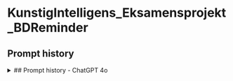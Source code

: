 # KunstigIntelligens_Eksamensprojekt_BDReminder
## Prompt history
<details>
  <summary>## Prompt history - ChatGPT 4o</summary>
  
  1. [Full: Prompt history](https://chatgpt.com/share/dc11506d-26ab-40f1-ba88-8334cb481dd5)
  2. [Indledende prompt history](https://htmlpreview.github.io/?https://raw.githubusercontent.com/Eo-Le-LearnToHack/KunstigIntelligens_Eksamensprojekt_BDReminder/main/Prompt_history/01_Prompt_history.html)
  3. [Sektion 1: Tilføjet individual user authentication](https://htmlpreview.github.io/?https://raw.githubusercontent.com/Eo-Le-LearnToHack/KunstigIntelligens_Eksamensprojekt_BDReminder/main/Prompt_history/02_Prompt_history.html)
  4. [Full: Prompt history - FAIL]()
  5. ```
Kan ikke dele den fulde originale samtale fordi der blev uploaded et billede under oprettelse af ASP.Net projektet i Visual Studio. Billedet blev uploadet fordi guiden i ChatGPT 4o ikke var retvisende.
Desværre er det i mod ChatGPTs politik at dele samtaler med billeder. Der forsøgte at få ChatGPT til selv at generede hele samtalen som en html fil, se linket i punkt 4.
Der vælges at starte samtalen på ny for at dokumentere hele forløbet, dog vælges at ChatGPT 4 i stedet for 4o i håbet om at guiden er mere retvisende. Yderligere ændres indledendeprompt en lille smule ift. den erfaring der er dannet i nuværende samtale med ChatGPT 4o
```


  
#### Beskrivelse
```
Jeg anvendte CREATE modellen til at udarbejde min indledende prompt.
```


### Sektion 1: Opsætning af Projektet i Visual Studio (Opdateret)
1. Supplerende Youtube video [ASP.NET Core Crash Course - C# App in One Hour | freeCodeCamp.org | 1h:0m:43s](https://www.youtube.com/watch?v=BfEjDD8mWYg)

#### Beskrivelse
```
I sektion 1 blev jeg nysgerrig på hvad ASP.NET Core Web App var og søgte mere viden på youtube, hvor jeg stødte på ovenstående video.
11 minutter i videoen blev der valgt indivual user ved authentication som ikke var dækket af guiden i Sektion 1.
Jeg spurgte ChatGPT hvorfor dette ikke var tilfældet og ChatGPT valgte at opdatere Sektion 1 for at afspejle denne indstilling af authentican til indivial user.
``` 
</details>
